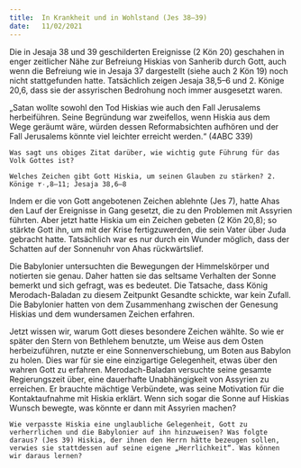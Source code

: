 ```yaml
---
title:  In Krankheit und in Wohlstand (Jes 38–39)
date:   11/02/2021
---
```


Die in Jesaja 38 und 39 geschilderten Ereignisse (2 Kön 20) geschahen in enger zeitlicher Nähe zur Befreiung Hiskias von Sanherib durch Gott, auch wenn die Befreiung wie in Jesaja 37 dargestellt (siehe auch 2 Kön 19) noch nicht stattgefunden hatte. Tatsächlich zeigen Jesaja 38,5–6 und 2. Könige 20,6, dass sie der assyrischen Bedrohung noch immer ausgesetzt waren.

„Satan wollte sowohl den Tod Hiskias wie auch den Fall Jerusalems herbeiführen. Seine Begründung war zweifellos, wenn Hiskia aus dem Wege geräumt wäre, würden dessen Reformabsichten aufhören und der Fall Jerusalems könnte viel leichter erreicht werden.“ (4ABC 339)

`Was sagt uns obiges Zitat darüber, wie wichtig gute Führung für das Volk Gottes ist?`

`Welches Zeichen gibt Gott Hiskia, um seinen Glauben zu stärken? 2. Könige ٢٠,8–11; Jesaja 38,6–8`

Indem er die von Gott angebotenen Zeichen ablehnte (Jes 7), hatte Ahas den Lauf der Ereignisse in Gang gesetzt, die zu den Problemen mit Assyrien führten. Aber jetzt hatte Hiskia um ein Zeichen gebeten (2 Kön 20,8); so stärkte Gott ihn, um mit der Krise fertigzuwerden, die sein Vater über Juda gebracht hatte. Tatsächlich war es nur durch ein Wunder möglich, dass der Schatten auf der Sonnenuhr von Ahas rückwärtslief.

Die Babylonier untersuchten die Bewegungen der Himmelskörper und notierten sie genau. Daher hatten sie das seltsame Verhalten der Sonne bemerkt und sich gefragt, was es bedeutet. Die Tatsache, dass König Merodach-Baladan zu diesem Zeitpunkt Gesandte schickte, war kein Zufall. Die Babylonier hatten von dem Zusammenhang zwischen der Genesung Hiskias und dem wundersamen Zeichen erfahren.

Jetzt wissen wir, warum Gott dieses besondere Zeichen wählte. So wie er später den Stern von Bethlehem benutzte, um Weise aus dem Osten herbeizuführen, nutzte er eine Sonnenverschiebung, um Boten aus Babylon zu holen. Dies war für sie eine einzigartige Gelegenheit, etwas über den wahren Gott zu erfahren. Merodach-Baladan versuchte seine gesamte Regierungszeit über, eine dauerhafte Unabhängigkeit von Assyrien zu erreichen. Er brauchte mächtige Verbündete, was seine Motivation für die Kontaktaufnahme mit Hiskia erklärt. Wenn sich sogar die Sonne auf Hiskias Wunsch bewegte, was könnte er dann mit Assyrien machen?

`Wie verpasste Hiskia eine unglaubliche Gelegenheit, Gott zu verherrlichen und die Babylonier auf ihn hinzuweisen? Was folgte daraus? (Jes 39) Hiskia, der ihnen den Herrn hätte bezeugen sollen, verwies sie stattdessen auf seine eigene „Herrlichkeit“. Was können wir daraus lernen?`